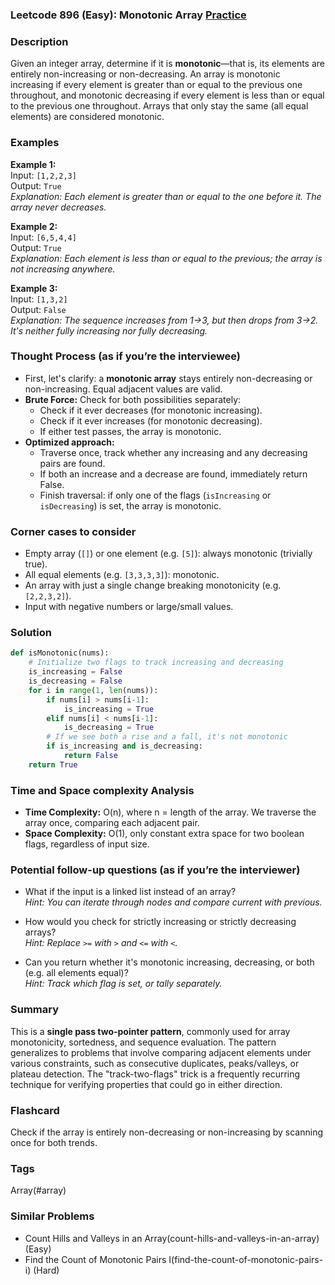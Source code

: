 ### Leetcode 896 (Easy): Monotonic Array [Practice](https://leetcode.com/problems/monotonic-array)

### Description  
Given an integer array, determine if it is **monotonic**—that is, its elements are entirely non-increasing or non-decreasing. An array is monotonic increasing if every element is greater than or equal to the previous one throughout, and monotonic decreasing if every element is less than or equal to the previous one throughout. Arrays that only stay the same (all equal elements) are considered monotonic.

### Examples  

**Example 1:**  
Input: `[1,2,2,3]`  
Output: `True`  
*Explanation: Each element is greater than or equal to the one before it. The array never decreases.*

**Example 2:**  
Input: `[6,5,4,4]`  
Output: `True`  
*Explanation: Each element is less than or equal to the previous; the array is not increasing anywhere.*

**Example 3:**  
Input: `[1,3,2]`  
Output: `False`  
*Explanation: The sequence increases from 1→3, but then drops from 3→2. It's neither fully increasing nor fully decreasing.*

### Thought Process (as if you’re the interviewee)  
- First, let's clarify: a **monotonic array** stays entirely non-decreasing or non-increasing. Equal adjacent values are valid.
- **Brute Force:** Check for both possibilities separately:
  - Check if it ever decreases (for monotonic increasing).
  - Check if it ever increases (for monotonic decreasing).
  - If either test passes, the array is monotonic.
- **Optimized approach:**  
  - Traverse once, track whether any increasing and any decreasing pairs are found.
  - If both an increase and a decrease are found, immediately return False.
  - Finish traversal: if only one of the flags (`isIncreasing` or `isDecreasing`) is set, the array is monotonic.

### Corner cases to consider  
- Empty array (`[]`) or one element (e.g. `[5]`): always monotonic (trivially true).
- All equal elements (e.g. `[3,3,3,3]`): monotonic.
- An array with just a single change breaking monotonicity (e.g. `[2,2,3,2]`).
- Input with negative numbers or large/small values.

### Solution

```python
def isMonotonic(nums):
    # Initialize two flags to track increasing and decreasing
    is_increasing = False
    is_decreasing = False
    for i in range(1, len(nums)):
        if nums[i] > nums[i-1]:
            is_increasing = True
        elif nums[i] < nums[i-1]:
            is_decreasing = True
        # If we see both a rise and a fall, it's not monotonic
        if is_increasing and is_decreasing:
            return False
    return True
```

### Time and Space complexity Analysis  

- **Time Complexity:** O(n), where n = length of the array. We traverse the array once, comparing each adjacent pair.
- **Space Complexity:** O(1), only constant extra space for two boolean flags, regardless of input size.

### Potential follow-up questions (as if you’re the interviewer)  

- What if the input is a linked list instead of an array?  
  *Hint: You can iterate through nodes and compare current with previous.*

- How would you check for strictly increasing or strictly decreasing arrays?  
  *Hint: Replace `>=` with `>` and `<=` with `<`.*

- Can you return whether it's monotonic increasing, decreasing, or both (e.g. all elements equal)?  
  *Hint: Track which flag is set, or tally separately.*

### Summary
This is a **single pass two-pointer pattern**, commonly used for array monotonicity, sortedness, and sequence evaluation. The pattern generalizes to problems that involve comparing adjacent elements under various constraints, such as consecutive duplicates, peaks/valleys, or plateau detection. The "track-two-flags" trick is a frequently recurring technique for verifying properties that could go in either direction.


### Flashcard
Check if the array is entirely non-decreasing or non-increasing by scanning once for both trends.

### Tags
Array(#array)

### Similar Problems
- Count Hills and Valleys in an Array(count-hills-and-valleys-in-an-array) (Easy)
- Find the Count of Monotonic Pairs I(find-the-count-of-monotonic-pairs-i) (Hard)